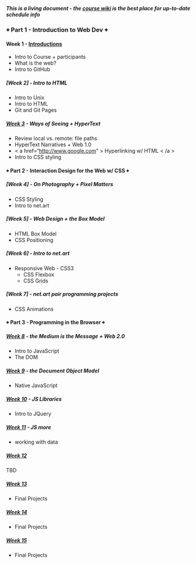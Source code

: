 ##### This is a living document - the [course wiki](https://github.com/IDMNYU/webDev_D_Spring2022/wiki) is the best place for up-to-date schedule info

### ⌖ Part 1 - Introduction to Web Dev ⌖
#### Week 1 - [Introductions]()
* Intro to Course + participants
* What is the web?
* Intro to GitHub 

##### [Week 2] -  Intro to HTML
* Intro to Unix
* Intro to HTML
* Git and Git Pages

##### [Week 3]() - Ways of Seeing + HyperText 
* Review local vs. remote: file paths
* HyperText Narratives + Web 1.0
* < a href=“http://www.google.com" > Hyperlinking w/ HTML < /a >
* Intro to CSS styling

#### ⌖ Part 2 - Interaction Design for the Web w/ CSS ⌖

##### [Week 4] - On Photography + Pixel Matters
* CSS Styling
* Intro to net.art

##### [Week 5] - Web Design + the Box Model
* HTML Box Model 
* CSS Positioning


##### [Week 6] - Intro to net.art
* Responsive Web - CSS3
  * CSS Flexbox 
  * CSS Grids

##### [Week 7] - net.art pair programming projects
* CSS Animations

#### ⌖ Part 3 - Programming in the Browser ⌖
##### [Week 8]() - the Medium is the Message + Web 2.0
* Intro to JavaScript
* The DOM

##### [Week 9]() - the Document Object Model
* Native JavaScript 

##### [Week 10]() - JS Libraries
* Intro to JQuery

##### [Week 11]() - JS more
* working with data

##### [Week 12]()
TBD
##### [Week 13]()
* Final Projects
##### [Week 14]()
* Final Projects 
##### [Week 15]()
* Final Projects